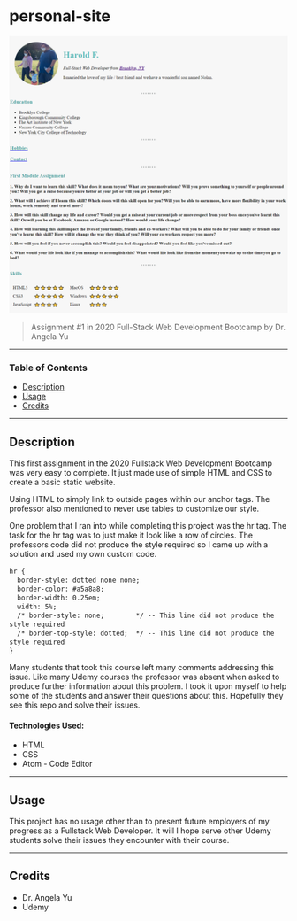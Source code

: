 # personal-site
<!-- ![personal-site-preview](images/markdown-preview.png) -->
<img src="images/markdown-preview.png" alt="Markdown Preview" style="height: 500px; width:530px;"/>

> Assignment #1 in 2020 Full-Stack Web Development Bootcamp by Dr. Angela Yu
___

### Table of Contents

- [Description](#description)
- [Usage](#usage)
- [Credits](#credits)
___

## Description

This first assignment in the 2020 Fullstack Web Development Bootcamp was very easy to complete. It just made use of simple HTML and CSS to create a basic static website.

Using HTML to simply link to outside pages within our anchor tags. The professor also mentioned to never use tables to customize our style.

One problem that I ran into while completing this project was the hr tag. The task for the hr tag was to just make it look like a row of circles. The professors code did not produce the style required so I came up with a solution and used my own custom code.

```
hr {
  border-style: dotted none none;
  border-color: #a5a8a8;
  border-width: 0.25em;
  width: 5%;
  /* border-style: none;        */ -- This line did not produce the style required
  /* border-top-style: dotted;  */ -- This line did not produce the style required
}
```
Many students that took this course left many comments addressing this issue. Like many Udemy courses the professor was absent when asked to produce further information about this problem. I took it upon myself to help some of the students and answer their questions about this. Hopefully they see this repo and solve their issues.

#### Technologies Used:
- HTML
- CSS
- Atom - Code Editor
___

## Usage
This project has no usage other than to present future employers of my progress as a Fullstack Web Developer. It will I hope serve other Udemy students solve their issues they encounter with their course.
___

## Credits
- Dr. Angela Yu
- Udemy
